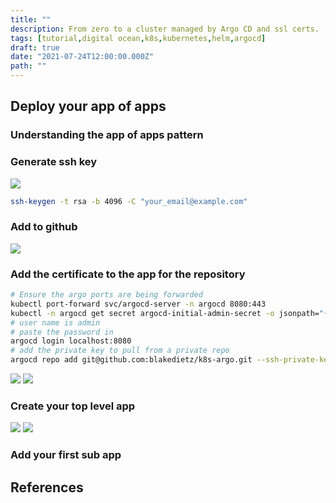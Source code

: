```yaml
---
title: ""
description: From zero to a cluster managed by Argo CD and ssl certs.
tags: [tutorial,digital ocean,k8s,kubernetes,helm,argocd]
draft: true
date: "2021-07-24T12:00:00.000Z"
path: ""
---
```


## Deploy your app of apps

### Understanding the app of apps pattern

### Generate ssh key

![](part-3/create-ssh-key.gif)

```bash
ssh-keygen -t rsa -b 4096 -C "your_email@example.com"
```

### Add to github

![](part-3/create-new-ssh-key.gif)

### Add the certificate to the app for the repository

```bash
# Ensure the argo ports are being forwarded
kubectl port-forward svc/argocd-server -n argocd 8080:443
kubectl -n argocd get secret argocd-initial-admin-secret -o jsonpath="{.data.password}" | base64 -d | pbcopy
# user name is admin
# paste the password in
argocd login localhost:8080
# add the private key to pull from a private repo
argocd repo add git@github.com:blakedietz/k8s-argo.git --ssh-private-key-path ~/.ssh/argo_cd_gh_deploy```
```
![](part-3/prepare-for-adding-cert.gif)
![](part-3/add-cert.gif)

### Create your top level app

![](part-3/create-top-level-app.gif)
![](part-3/view-empty-app.gif)

### Add your first sub app


## References
